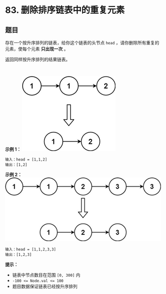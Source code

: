 # 83. 删除排序链表中的重复元素

## 题目

存在一个按升序排列的链表，给你这个链表的头节点 `head` ，请你删除所有重复的元素，使每个元素 **只出现一次** 。

返回同样按升序排列的结果链表。

 

**示例 1：**
![list1](./img/list1.jpg)
```
输入：head = [1,1,2]
输出：[1,2]
```
**示例 2：**
![list2](./img/list2.jpg)
```
输入：head = [1,1,2,3,3]
输出：[1,2,3]
```

**提示：**

- 链表中节点数目在范围 `[0, 300]` 内
- `-100 <= Node.val <= 100`
- 题目数据保证链表已经按升序排列
